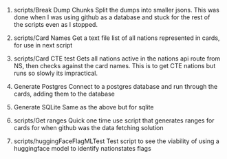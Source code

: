 1. scripts/Break Dump Chunks
Split the dumps into smaller jsons. This was done when I was using github as a database and stuck for the rest of the scripts even as I stopped.

2. scripts/Card Names
Get a text file list of all nations represented in cards, for use in next script

3. scripts/Card CTE test
Gets all nations active in the nations api route from NS, then checks against the card names. This is to get CTE nations but runs so slowly its impractical.

4. Generate Postgres
Connect to a postgres database and run through the cards, adding them to the database

5. Generate SQLite
Same as the above but for sqlite

6. scripts/Get ranges
Quick one time use script that generates ranges for cards for when github was the data fetching solution

7. scripts/huggingFaceFlagMLTest
Test script to see the viability of using a huggingface model to identify nationstates flags